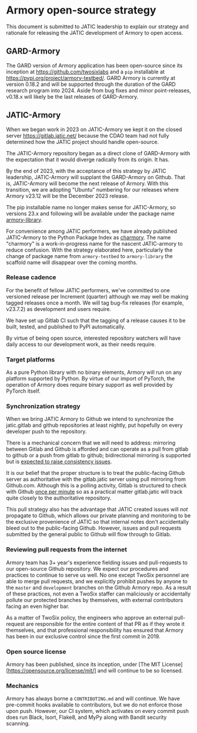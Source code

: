 # Armory open-source strategy

This document is submitted to JATIC leadership to explain our strategy and
rationale for releasing the JATIC development of Armory to open access.

## GARD-Armory

The GARD version of Armory application has been open-source since its inception at
https://github.com/twosixlabs and a `pip` installable at
https://pypi.org/project/armory-testbed/. GARD Armory is currently at version 0.18.2 and
will be supported through the duration of the GARD research program into 2024. Aside
from bug fixes and minor point-releases, v0.18.x will likely be the last releases of
GARD-Armory.

## JATIC-Armory

When we began work in 2023 on JATIC-Armory we kept it on the closed server
https://gitlab.jatic.net/ because the CDAO team had not fully determined how the JATIC
project should handle open-source.

The JATIC-Armory repository began as a direct clone of GARD-Armory with the expectation
that it would diverge radically from its origin. It has.

By the end of 2023, with the acceptance of this strategy by JATIC leadership,
JATIC-Armory will supplant the GARD-Armory on Github. That is, JATIC-Armory will
become the next release of Armory. With this transition, we are adopting "Ubuntu"
numbering for our releases where Armory v23.12 will be the December 2023 release.

The pip installable name no longer makes sense for JATIC-Armory, so versions 23.x and
following will be available under the package name
[armory-library](https://pypi.org/project/armory-library/).

For convenience among JATIC performers, we have already published JATIC-Armory
to the Python Package Index as [charmory](https://pypi.org/project/charmory/).
The name "charmory" is a work-in-progress name for the nascent JATIC-armory
to reduce confusion. With the strategy elaborated here, particularly the
change of package name from `armory-testbed` to `armory-library` the scaffold
name will disappear over the coming months.

### Release cadence

For the benefit of fellow JATIC performers, we've committed to one versioned
release per Increment (quarter) although we may well be making tagged releases
once a month. We will tag bug-fix releases (for example, v23.7.2) as development
and users require.

We have set up Gitlab CI such that the tagging of a release causes it to be
built, tested, and published to PyPI automatically.

By virtue of being open source, interested repository watchers will have
daily access to our development work, as their needs require.

### Target platforms

As a pure Python library with no binary elements, Armory will run on any
platform supported by Python. By virtue of our import of PyTorch, the
operation of Armory does require binary support as well provided by PyTorch
itself.

### Synchronization strategy

When we bring JATIC Armory to Github we intend to synchronize the jatic.gitlab
and github repositories at least nightly, put hopefully on every developer
push to the repository.

There is a mechanical concern that we will need to address: mirroring between
Gitlab and Github is afforded and can operate as a pull from gitlab to github
or a push from gitlab to github; bidirectional mirroring is supported
but is [expected to raise consistency issues][gitlab-bidirectional].

It is our belief that the proper structure is to treat the public-facing
Github server as authoritative with the gitlab.jatic server using pull mirroring
from Github.com. Although this is a polling activity, Gitlab is structured
to check with Github [once per minute][gitlab-pull] so as a practical
matter gitlab.jatic will track quite closely to the authoritative repository.

This pull strategy also has the advantage that JATIC created issues will _not_
propagate to Github, which allows our private planning and monitoring
to be the exclusive provenience of JATIC so that internal notes don't
accidentally bleed out to the public-facing Github. However, issues and
pull requests submitted by the general public to Github will flow through
to Gitlab.

### Reviewing pull requests from the internet

Armory team has 3+ year's experience fielding issues and pull-requests
to our open-source Github repository. We expect our procedures and practices
to continue to serve us well. No one except TwoSix personnel are able
to merge pull requests, and we explicitly prohibit pushes by anyone
to the `master` and `development` branches on the Github Armory repo.
As a result of these practices, not even a TwoSix staffer can maliciously
or accidentally pollute our protected branches by themselves, with external
contributors facing an even higher bar.

As a matter of TwoSix policy, the engineers who approve an external pull-request
are responsible for the entire content of that PR as if they wrote it themselves,
and that professional responsibility has ensured that Armory has been in
our exclusive control since the first commit in 2019.

### Open source license

Armory has been published, since its inception, under [The MIT
License][https://opensource.org/license/mit/] and will continue to be so licensed.

### Mechanics

Armory has always borne a `CONTRIBUTING.md` and will continue. We
have pre-commit hooks available to contributors, but we do not enforce those
upon push. However, our CI system, which activates on every commit push
does run Black, Isort, Flake8, and MyPy along with Bandit security scanning.



[gitlab-bidirectional]: https://gitlab.jatic.net/help/user/project/repository/mirror/bidirectional.md
[gitlab-pull]: https://gitlab.jatic.net/help/user/project/repository/mirror/pull.md
